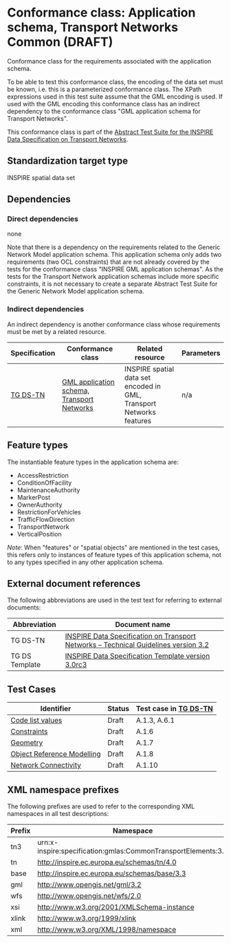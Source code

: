 # Conformance class: Application schema, Transport Networks Common (DRAFT)

Conformance class for the requirements associated with the application schema. 

To be able to test this conformance class, the encoding of the data set must be known, i.e. this is a parameterized conformance class. The XPath expressions used in this test suite assume that the GML encoding is used. If used with the GML encoding this conformance class has an indirect dependency to the conformance class "GML application schema for Transport Networks".

This conformance class is part of the [Abstract Test Suite for the INSPIRE Data Specification on Transport Networks](http://inspire.ec.europa.eu/id/ats/data-tn/3.2).

## Standardization target type

INSPIRE spatial data set

## Dependencies

### Direct dependencies

none

Note that there is a dependency on the requirements related to the Generic Network Model application schema. This application schema only adds two requirements (two OCL constraints) that are not already covered by the tests for the conformance class "INSPIRE GML application schemas". As the tests for the Transport Network application schemas include more specific constraints, it is not necessary to create a separate Abstract Test Suite for the Generic Network Model application schema. 

### Indirect dependencies

An indirect dependency is another conformance class whose requirements must be met by a related resource.

| Specification | Conformance class | Related resource | Parameters |
| ------------- | ----------------- | ---------------- | ---------- |
| [TG DS-TN](http://inspire.ec.europa.eu/id/ats/data-tn/3.2/tn-as/README#ref_TG_DS_TN) | [GML application schema, Transport Networks](http://inspire.ec.europa.eu/id/ats/data-tn/3.2/tn-gml) | INSPIRE spatial data set encoded in GML, Transport Networks features | n/a |
 
## Feature types <a name="feature-types"></a>

The instantiable feature types in the application schema are:

* AccessRestriction
* ConditionOfFacility
* MaintenanceAuthority
* MarkerPost
* OwnerAuthority
* RestrictionForVehicles
* TrafficFlowDirection
* TransportNetwork
* VerticalPosition

*Note*: When "features" or "spatial objects" are mentioned in the test cases, this refers only to instances of feature types of this application schema, not to any types specified in any other application schema.

## External document references

The following abbreviations are used in the test text for referring to external documents:

Abbreviation                     | Document name
-------------------------------- | --------------------------------------------------
TG DS-TN <a name="ref_TG_DS_TN"></a>   | [INSPIRE Data Specification on Transport Networks – Technical Guidelines version 3.2](http://inspire.ec.europa.eu/documents/Data_Specifications/INSPIRE_DataSpecification_TN_v3.2.pdf)
TG DS Template <a name="ref_TG_DS_tmpl"></a>   | [INSPIRE Data Specification Template version 3.0rc3](http://inspire.jrc.ec.europa.eu/documents/Data_Specifications/INSPIRE_DataSpecification_Template_v3.0rc3.pdf)

## Test Cases

| Identifier                                                        | Status   | Test case in [TG DS-TN](#ref_TG_DS_TN)  |
| ----------------------------------------------------------------- | -------- | ------------ |
| [Code list values](http://inspire.ec.europa.eu/id/ats/data-tn/3.2/tn-as/code-list-values)  | Draft  | A.1.3, A.6.1  |
| [Constraints](http://inspire.ec.europa.eu/id/ats/data-tn/3.2/tn-as/constraints)  | Draft  | A.1.6  |
| [Geometry](http://inspire.ec.europa.eu/id/ats/data-tn/3.2/tn-as/geometry)  | Draft  | A.1.7  |
| [Object Reference Modelling](http://inspire.ec.europa.eu/id/ats/data-tn/3.2/tn-as/object-references)  | Draft  | A.1.8  |
| [Network Connectivity](http://inspire.ec.europa.eu/id/ats/data-tn/3.2/tn-as/network-connectivity)  | Draft  | A.1.10  |


## XML namespace prefixes <a name="namespaces"></a>

The following prefixes are used to refer to the corresponding XML namespaces in all test descriptions:

Prefix         | Namespace
-------------- | -------------------------------------------------
tn3            	| urn:x-inspire:specification:gmlas:CommonTransportElements:3.0
tn           	| http://inspire.ec.europa.eu/schemas/tn/4.0
base           | http://inspire.ec.europa.eu/schemas/base/3.3
gml            | http://www.opengis.net/gml/3.2
wfs            | http://www.opengis.net/wfs/2.0
xsi            | http://www.w3.org/2001/XMLSchema-instance
xlink          | http://www.w3.org/1999/xlink
xml            | http://www.w3.org/XML/1998/namespace
